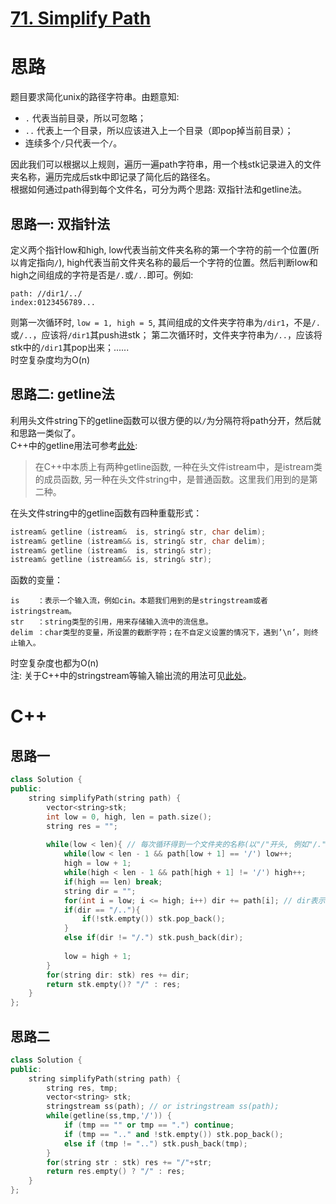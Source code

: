 # [71. Simplify Path](https://leetcode.com/problems/simplify-path/)
# 思路
题目要求简化unix的路径字符串。由题意知:
* `.` 代表当前目录，所以可忽略；
* `..` 代表上一个目录，所以应该进入上一个目录（即pop掉当前目录）；
* 连续多个`/`只代表一个`/`。     

因此我们可以根据以上规则，遍历一遍path字符串，用一个栈stk记录进入的文件夹名称，遍历完成后stk中即记录了简化后的路径名。     
根据如何通过path得到每个文件名，可分为两个思路: 双指针法和getline法。

## 思路一: 双指针法
定义两个指针low和high, low代表当前文件夹名称的第一个字符的前一个位置(所以肯定指向`/`), high代表当前文件夹名称的最后一个字符的位置。然后判断low和high之间组成的字符是否是`/.`或`/..`即可。例如:
```
path: //dir1/../
index:0123456789...
```
则第一次循环时, `low = 1, high = 5`, 其间组成的文件夹字符串为`/dir1`，不是`/.`或`/..`，应该将`/dir1`其push进stk；
第二次循环时，文件夹字符串为`/..`，应该将stk中的`/dir1`其pop出来；......      
时空复杂度均为O(n)

## 思路二: getline法
利用头文件string下的getline函数可以很方便的以`/`为分隔符将path分开，然后就和思路一类似了。     
C++中的getline用法可参考[此处](https://blog.csdn.net/MisterLing/article/details/51697098):
> 在C++中本质上有两种getline函数, 一种在头文件istream中，是istream类的成员函数, 另一种在头文件string中，是普通函数。这里我们用到的是第二种。

在头文件string中的getline函数有四种重载形式： 
``` C++
istream& getline (istream&  is, string& str, char delim);
istream& getline (istream&& is, string& str, char delim);
istream& getline (istream&  is, string& str);
istream& getline (istream&& is, string& str);
```
函数的变量：
```
is    ：表示一个输入流，例如cin。本题我们用到的是stringstream或者istringstream。
str   ：string类型的引用，用来存储输入流中的流信息。
delim ：char类型的变量，所设置的截断字符；在不自定义设置的情况下，遇到’\n’，则终止输入。
```
时空复杂度也都为O(n)    
注: 关于C++中的stringstream等输入输出流的用法可见[此处](https://www.cnblogs.com/gamesky/archive/2013/01/09/2852356.html)。     


  

# C++
## 思路一
``` C++
class Solution {
public:
    string simplifyPath(string path) {
        vector<string>stk;        
        int low = 0, high, len = path.size();
        string res = "";
        
        while(low < len){ // 每次循环得到一个文件夹的名称(以"/"开头, 例如"/.","/..","/a")
            while(low < len - 1 && path[low + 1] == '/') low++; 
            high = low + 1;
            while(high < len - 1 && path[high + 1] != '/') high++; 
            if(high == len) break;
            string dir = "";
            for(int i = low; i <= high; i++) dir += path[i]; // dir表示当前文件夹，以"/"开头
            if(dir == "/.."){
                if(!stk.empty()) stk.pop_back();
            }
            else if(dir != "/.") stk.push_back(dir);
            
            low = high + 1;
        }
        for(string dir: stk) res += dir;
        return stk.empty()? "/" : res;
    }
};
```
## 思路二
``` C++
class Solution {
public:
    string simplifyPath(string path) {
        string res, tmp;
        vector<string> stk;
        stringstream ss(path); // or istringstream ss(path);
        while(getline(ss,tmp,'/')) {
            if (tmp == "" or tmp == ".") continue;
            if (tmp == ".." and !stk.empty()) stk.pop_back();
            else if (tmp != "..") stk.push_back(tmp);
        }
        for(string str : stk) res += "/"+str;
        return res.empty() ? "/" : res;
    }
};
```

